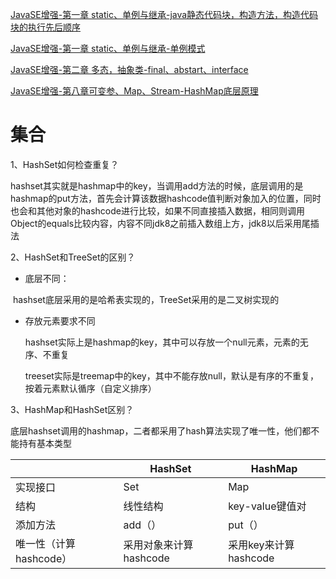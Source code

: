 [JavaSE增强-第一章 static、单例与继承-java静态代码块，构造方法，构造代码块的执行先后顺序](https://gitee.com/shi-zian/JavaNote/blob/main/JavaSE%E5%A2%9E%E5%BC%BA/%E7%AC%AC%E4%B8%80%E7%AB%A0%20static%E3%80%81%E5%8D%95%E4%BE%8B%E4%B8%8E%E7%BB%A7%E6%89%BF.md#java%E9%9D%99%E6%80%81%E4%BB%A3%E7%A0%81%E5%9D%97%E6%9E%84%E9%80%A0%E6%96%B9%E6%B3%95%E6%9E%84%E9%80%A0%E4%BB%A3%E7%A0%81%E5%9D%97%E7%9A%84%E6%89%A7%E8%A1%8C%E5%85%88%E5%90%8E%E9%A1%BA%E5%BA%8F)

[JavaSE增强-第一章 static、单例与继承-单例模式](https://gitee.com/shi-zian/JavaNote/blob/main/JavaSE%E5%A2%9E%E5%BC%BA/%E7%AC%AC%E4%B8%80%E7%AB%A0%20static%E3%80%81%E5%8D%95%E4%BE%8B%E4%B8%8E%E7%BB%A7%E6%89%BF.md#%E5%8D%95%E4%BE%8B%E6%A8%A1%E5%BC%8F)

[JavaSE增强-第二章 多态，抽象类-final、abstart、interface](https://gitee.com/shi-zian/JavaNote/blob/main/JavaSE%E5%A2%9E%E5%BC%BA/%E7%AC%AC%E4%BA%8C%E7%AB%A0%20%E5%A4%9A%E6%80%81%EF%BC%8C%E6%8A%BD%E8%B1%A1%E7%B1%BB.md)

[JavaSE增强-第八章可变参、Map、Stream-HashMap底层原理](https://gitee.com/shi-zian/JavaNote/blob/main/JavaSE%E5%A2%9E%E5%BC%BA/%E7%AC%AC%E5%85%AB%E7%AB%A0%20%E5%8F%AF%E5%8F%98%E5%8F%82%E3%80%81Map%E3%80%81Stream.md#1%E5%BA%95%E5%B1%82%E5%8E%9F%E7%90%86)

# 集合

1、HashSet如何检查重复？

​		hashset其实就是hashmap中的key，当调用add方法的时候，底层调用的是hashmap的put方法，首先会计算该数据hashcode值判断对象加入的位置，同时也会和其他对象的hashcode进行比较，如果不同直接插入数据，相同则调用Object的equals比较内容，内容不同jdk8之前插入数组上方，jdk8以后采用尾插法

2、HashSet和TreeSet的区别？

- 底层不同：

​		hashset底层采用的是哈希表实现的，TreeSet采用的是二叉树实现的

- 存放元素要求不同

  hashset实际上是hashmap的key，其中可以存放一个null元素，元素的无序、不重复

  treeset实际是treemap中的key，其中不能存放null，默认是有序的不重复，按着元素默认循序（自定义排序）

3、HashMap和HashSet区别？

底层hashset调用的hashmap，二者都采用了hash算法实现了唯一性，他们都不能持有基本类型

|                        | HashSet                | HashMap               |
| ---------------------- | ---------------------- | --------------------- |
| 实现接口               | Set                    | Map                   |
| 结构                   | 线性结构               | key-value键值对       |
| 添加方法               | add（）                | put（）               |
| 唯一性（计算hashcode） | 采用对象来计算hashcode | 采用key来计算hashcode |

